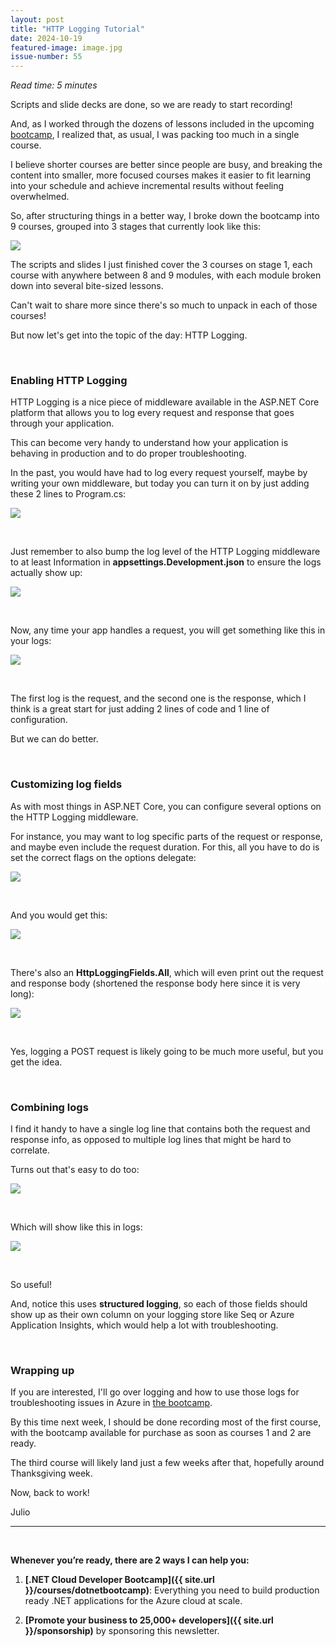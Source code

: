 ```yaml
---
layout: post
title: "HTTP Logging Tutorial"
date: 2024-10-19
featured-image: image.jpg
issue-number: 55
---
```


*Read time: 5 minutes*
​

Scripts and slide decks are done, so we are ready to start recording! 

And, as I worked through the dozens of lessons included in the upcoming [bootcamp](https://juliocasal.com/courses/dotnetbootcamp), I realized that, as usual, I was packing too much in a single course. 

I believe shorter courses are better since people are busy, and breaking the content into smaller, more focused courses makes it easier to fit learning into your schedule and achieve incremental results without feeling overwhelmed.

So, after structuring things in a better way, I broke down the bootcamp into 9 courses, grouped into 3 stages that currently look like this:


![](/assets/images/2024-10-19/4ghDFAZYvbFtvU3CTR72ZN-np7eqa7hV5SP5XWyQv4W2.jpeg)

The scripts and slides I just finished cover the 3 courses on stage 1, each course with anywhere between 8 and 9 modules, with each module broken down into several bite-sized lessons.

Can't wait to share more since there's so much to unpack in each of those courses! 

But now let's get into the topic of the day: HTTP Logging.

​

### **Enabling HTTP Logging**
HTTP Logging is a nice piece of middleware available in the ASP.NET Core platform that allows you to log every request and response that goes through your application.

This can become very handy to understand how your application is behaving in production and to do proper troubleshooting. 

In the past, you would have had to log every request yourself, maybe by writing your own middleware, but today you can turn it on by just adding these 2 lines to Program.cs:


![](/assets/images/2024-10-19/4ghDFAZYvbFtvU3CTR72ZN-tkPGa9NGiQBY9BJYj2938K.jpeg)

​

Just remember to also bump the log level of the HTTP Logging middleware to at least Information in **appsettings.Development.json** to ensure the logs actually show up:


![](/assets/images/2024-10-19/4ghDFAZYvbFtvU3CTR72ZN-iHe11s4AHgqhASxquQcBp7.jpeg)

​

Now, any time your app handles a request, you will get something like this in your logs:


![](/assets/images/2024-10-19/4ghDFAZYvbFtvU3CTR72ZN-jthSw3RcSattckcgZRR5oV.jpeg)

​

The first log is the request, and the second one is the response, which I think is a great start for just adding 2 lines of code and 1 line of configuration.

But we can do better.

​

### **Customizing log fields**
As with most things in ASP.NET Core, you can configure several options on the HTTP Logging middleware. 

For instance, you may want to log specific parts of the request or response, and maybe even include the request duration. For this, all you have to do is set the correct flags on the options delegate:


![](/assets/images/2024-10-19/4ghDFAZYvbFtvU3CTR72ZN-4WKcueVWp87nLFAALZ67TT.jpeg)

​

And you would get this:


![](/assets/images/2024-10-19/4ghDFAZYvbFtvU3CTR72ZN-4Ca7gG8MKyX55ZMmKTnYcs.jpeg)

​

There's also an **HttpLoggingFields.All**, which will even print out the request and response body (shortened the response body here since it is very long):


![](/assets/images/2024-10-19/4ghDFAZYvbFtvU3CTR72ZN-u5wpm1FQSUYCRxASKQVMJ9.jpeg)

​

Yes, logging a POST request is likely going to be much more useful, but you get the idea.

​

### **Combining logs**
I find it handy to have a single log line that contains both the request and response info, as opposed to multiple log lines that might be hard to correlate.

Turns out that's easy to do too:


![](/assets/images/2024-10-19/4ghDFAZYvbFtvU3CTR72ZN-2dtR6JGMiHyLppqv4WpUHY.jpeg)

​

Which will show like this in logs:


![](/assets/images/2024-10-19/4ghDFAZYvbFtvU3CTR72ZN-dhdubv1KxUMFFroaCQGJwx.jpeg)

​

So useful! 

And, notice this uses **structured logging**, so each of those fields should show up as their own column on your logging store like Seq or Azure Application Insights, which would help a lot with troubleshooting.

​

### **Wrapping up**
If you are interested, I'll go over logging and how to use those logs for troubleshooting issues in Azure in [the bootcamp](https://juliocasal.com/courses/dotnetbootcamp).

By this time next week, I should be done recording most of the first course, with the bootcamp available for purchase as soon as courses 1 and 2 are ready. 

The third course will likely land just a few weeks after that, hopefully around Thanksgiving week.

Now, back to work!

Julio

---


<br/>


**Whenever you’re ready, there are 2 ways I can help you:**

1. **[.NET Cloud Developer Bootcamp]({{ site.url }}/courses/dotnetbootcamp)**:​ Everything you need to build production ready .NET applications for the Azure cloud at scale.

2. **[Promote your business to 25,000+ developers]({{ site.url }}/sponsorship)** by sponsoring this newsletter.